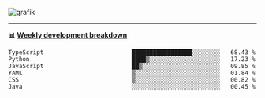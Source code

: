 ![grafik](https://user-images.githubusercontent.com/56089155/187718223-45863e96-4c28-4d4c-b3ca-02bf88aeae4c.png)

<hr />

**📊 [Weekly development breakdown](https://wakatime.com/@Ari24)**

<!--START_SECTION:waka-->

```text
TypeScript                         █████████████████░░░░░░░░   68.43 %
Python                             ████▒░░░░░░░░░░░░░░░░░░░░   17.23 %
JavaScript                         ██▒░░░░░░░░░░░░░░░░░░░░░░   09.85 %
YAML                               ▒░░░░░░░░░░░░░░░░░░░░░░░░   01.84 %
CSS                                ▒░░░░░░░░░░░░░░░░░░░░░░░░   00.82 %
Java                               ░░░░░░░░░░░░░░░░░░░░░░░░░   00.45 %
```

<!--END_SECTION:waka-->
